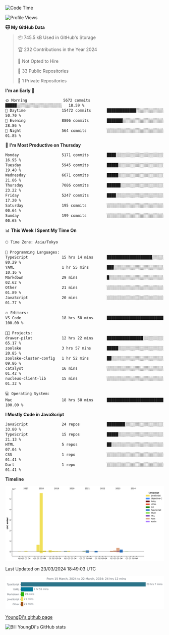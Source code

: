<!--START_SECTION:waka-->
![Code Time](http://img.shields.io/badge/Code%20Time-529%20hrs%2011%20mins-blue)

![Profile Views](http://img.shields.io/badge/Profile%20Views-0-blue)

**🐱 My GitHub Data** 

> 📦 745.5 kB Used in GitHub's Storage 
 > 
> 🏆 232 Contributions in the Year 2024
 > 
> 🚫 Not Opted to Hire
 > 
> 📜 33 Public Repositories 
 > 
> 🔑 1 Private Repositories 
 > 
**I'm an Early 🐤** 

```text
🌞 Morning                5672 commits        █████░░░░░░░░░░░░░░░░░░░░   18.59 % 
🌆 Daytime                15472 commits       █████████████░░░░░░░░░░░░   50.70 % 
🌃 Evening                8806 commits        ███████░░░░░░░░░░░░░░░░░░   28.86 % 
🌙 Night                  564 commits         ░░░░░░░░░░░░░░░░░░░░░░░░░   01.85 % 
```
📅 **I'm Most Productive on Thursday** 

```text
Monday                   5171 commits        ████░░░░░░░░░░░░░░░░░░░░░   16.95 % 
Tuesday                  5945 commits        █████░░░░░░░░░░░░░░░░░░░░   19.48 % 
Wednesday                6671 commits        █████░░░░░░░░░░░░░░░░░░░░   21.86 % 
Thursday                 7086 commits        ██████░░░░░░░░░░░░░░░░░░░   23.22 % 
Friday                   5247 commits        ████░░░░░░░░░░░░░░░░░░░░░   17.20 % 
Saturday                 195 commits         ░░░░░░░░░░░░░░░░░░░░░░░░░   00.64 % 
Sunday                   199 commits         ░░░░░░░░░░░░░░░░░░░░░░░░░   00.65 % 
```


📊 **This Week I Spent My Time On** 

```text
🕑︎ Time Zone: Asia/Tokyo

💬 Programming Languages: 
TypeScript               15 hrs 14 mins      ████████████████████░░░░░   80.29 % 
YAML                     1 hr 55 mins        ███░░░░░░░░░░░░░░░░░░░░░░   10.16 % 
Markdown                 29 mins             █░░░░░░░░░░░░░░░░░░░░░░░░   02.62 % 
Other                    21 mins             ░░░░░░░░░░░░░░░░░░░░░░░░░   01.89 % 
JavaScript               20 mins             ░░░░░░░░░░░░░░░░░░░░░░░░░   01.77 % 

🔥 Editors: 
VS Code                  18 hrs 58 mins      █████████████████████████   100.00 % 

🐱‍💻 Projects: 
drawer-pilot             12 hrs 22 mins      ████████████████░░░░░░░░░   65.17 % 
zoolake                  3 hrs 57 mins       █████░░░░░░░░░░░░░░░░░░░░   20.85 % 
zoolake-cluster-config   1 hr 52 mins        ██░░░░░░░░░░░░░░░░░░░░░░░   09.86 % 
catalyst                 16 mins             ░░░░░░░░░░░░░░░░░░░░░░░░░   01.42 % 
nucleus-client-lib       15 mins             ░░░░░░░░░░░░░░░░░░░░░░░░░   01.32 % 

💻 Operating System: 
Mac                      18 hrs 58 mins      █████████████████████████   100.00 % 
```

**I Mostly Code in JavaScript** 

```text
JavaScript               24 repos            ████████░░░░░░░░░░░░░░░░░   33.80 % 
TypeScript               15 repos            █████░░░░░░░░░░░░░░░░░░░░   21.13 % 
HTML                     5 repos             ██░░░░░░░░░░░░░░░░░░░░░░░   07.04 % 
CSS                      1 repo              ░░░░░░░░░░░░░░░░░░░░░░░░░   01.41 % 
Dart                     1 repo              ░░░░░░░░░░░░░░░░░░░░░░░░░   01.41 % 
```



**Timeline**

![Lines of Code chart](https://raw.githubusercontent.com/Youngdi/Youngdi/master/assets/bar_graph.png)


 Last Updated on 23/03/2024 18:49:03 UTC
<!--END_SECTION:waka-->

![wakatime](./images/stat.svg)

[YoungDi's github page](https://youngdi.github.io)

![Bill YoungDi's GitHub stats](https://github-readme-stats.vercel.app/api?username=youngdi&count_private=true&show_icons=true)
